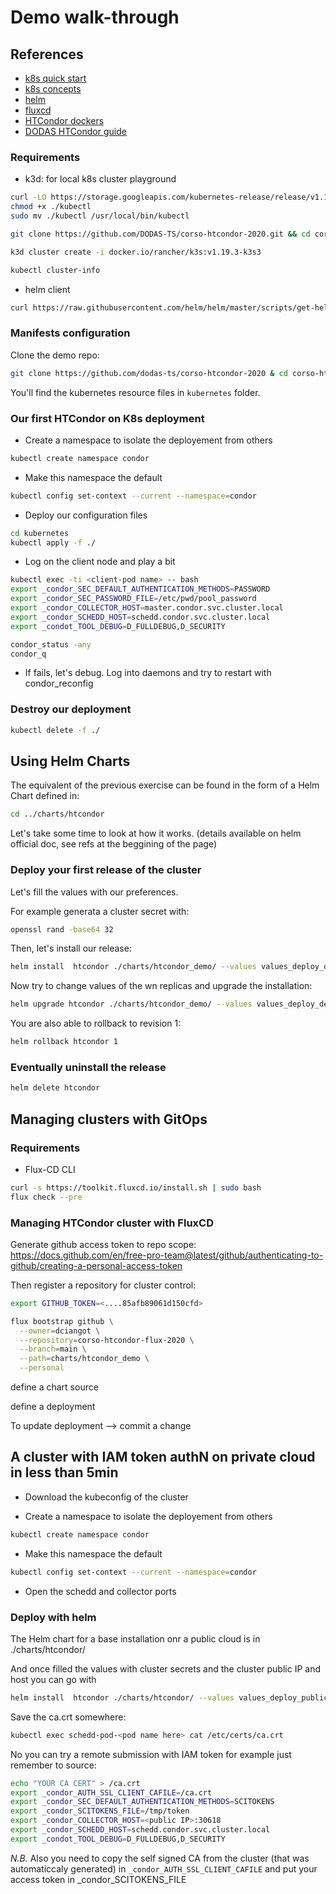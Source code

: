 # Demo walk-through

## References

- [k8s quick start](https://kubernetes.io/docs/setup/)
- [k8s concepts](https://kubernetes.io/docs/concepts/)
- [helm](https://helm.sh/docs/chart_template_guide/#getting-started-with-a-chart-template)
- [fluxcd](https://toolkit.fluxcd.io/get-started/)
- [HTCondor dockers](https://github.com/htcondor/htcondor/tree/master/build/docker/services/base)
- [DODAS HTCondor guide](https://dodas-ts.github.io/dodas-apps/condor-helm/)

### Requirements
- k3d: for local k8s cluster playground
```bash
curl -LO https://storage.googleapis.com/kubernetes-release/release/v1.19.0/bin/linux/amd64/kubectl
chmod +x ./kubectl
sudo mv ./kubectl /usr/local/bin/kubectl

git clone https://github.com/DODAS-TS/corso-htcondor-2020.git && cd corso-htcondor-2020

k3d cluster create -i docker.io/rancher/k3s:v1.19.3-k3s3

kubectl cluster-info
```

- helm client
```bash
curl https://raw.githubusercontent.com/helm/helm/master/scripts/get-helm-3 | bash
```

### Manifests configuration

Clone the demo repo:

```bash
git clone https://github.com/dodas-ts/corso-htcondor-2020 & cd corso-htcondor-2020
```

You'll find the kubernetes resource files in `kubernetes` folder.

### Our first HTCondor on K8s deployment

- Create a namespace to isolate the deployement from others

```bash
kubectl create namespace condor
```

- Make this namespace the default

```bash
kubectl config set-context --current --namespace=condor
```

- Deploy our configuration files

``` bash
cd kubernetes
kubectl apply -f ./
```

- Log on the client node and play a bit

``` bash
kubectl exec -ti <client-pod name> -- bash
export _condor_SEC_DEFAULT_AUTHENTICATION_METHODS=PASSWORD
export _condor_SEC_PASSWORD_FILE=/etc/pwd/pool_password
export _condor_COLLECTOR_HOST=master.condor.svc.cluster.local
export _condor_SCHEDD_HOST=schedd.condor.svc.cluster.local
export _condot_TOOL_DEBUG=D_FULLDEBUG,D_SECURITY

condor_status -any
condor_q
```

- If fails, let's debug. Log into daemons and try to restart with condor_reconfig

### Destroy our deployment

```bash
kubectl delete -f ./
```

## Using Helm Charts

The equivalent of the previous exercise can be found in the form of a Helm Chart defined in:

```bash
cd ../charts/htcondor
```

Let's take some time to look at how it works. (details available on helm official doc, see refs at the beggining of the page)


### Deploy your first release of the cluster


Let's fill the values with our preferences.

For example generata a cluster secret with:
```bash
openssl rand -base64 32
```

Then, let's install our release:

```bash
helm install  htcondor ./charts/htcondor_demo/ --values values_deploy_demo.yaml --cleanup-on-fail
```

Now try to change values of the wn replicas and upgrade the installation:

```bash
helm upgrade htcondor ./charts/htcondor_demo/ --values values_deploy_demo.yaml --cleanup-on-fail
```

You are also able to rollback to revision 1:

```bash
helm rollback htcondor 1
```

### Eventually uninstall the release

```bash
helm delete htcondor
```
## Managing clusters with GitOps

### Requirements
- Flux-CD CLI
```bash
curl -s https://toolkit.fluxcd.io/install.sh | sudo bash
flux check --pre
```

### Managing HTCondor cluster with FluxCD

Generate github access token to repo scope: https://docs.github.com/en/free-pro-team@latest/github/authenticating-to-github/creating-a-personal-access-token

Then register a repository for cluster control:

```bash
export GITHUB_TOKEN=<....85afb89061d150cfd>

flux bootstrap github \
  --owner=dciangot \
  --repository=corso-htcondor-flux-2020 \
  --branch=main \
  --path=charts/htcondor_demo \
  --personal
```

define a chart source

define a deployment

To update deployment --> commit a change
## A cluster with IAM token authN on private cloud in less than 5min

- Download the kubeconfig of the cluster

- Create a namespace to isolate the deployement from others

```bash
kubectl create namespace condor
```

- Make this namespace the default

```bash
kubectl config set-context --current --namespace=condor
```

- Open the schedd and collector ports

### Deploy with helm

The Helm chart for a base installation onr a public cloud is in ./charts/htcondor/ 

And once filled the values with cluster secrets and the cluster public IP and host you can go with

```bash
helm install  htcondor ./charts/htcondor/ --values values_deploy_public.yaml --wait
```

Save the ca.crt somewhere:

```bash
kubectl exec schedd-pod-<pod name here> cat /etc/certs/ca.crt
```

No you can try a remote submission with IAM token for example just remember to source:

```bash
echo "YOUR CA CERT" > /ca.crt
export _condor_AUTH_SSL_CLIENT_CAFILE=/ca.crt
export _condor_SEC_DEFAULT_AUTHENTICATION_METHODS=SCITOKENS
export _condor_SCITOKENS_FILE=/tmp/token
export _condor_COLLECTOR_HOST=<public IP>:30618
export _condor_SCHEDD_HOST=schedd.condor.svc.cluster.local
export _condot_TOOL_DEBUG=D_FULLDEBUG,D_SECURITY
```

*N.B.* Also you need to copy the self signed CA from the cluster (that was automaticcaly generated) in `_condor_AUTH_SSL_CLIENT_CAFILE` and put your access token in _condor_SCITOKENS_FILE

